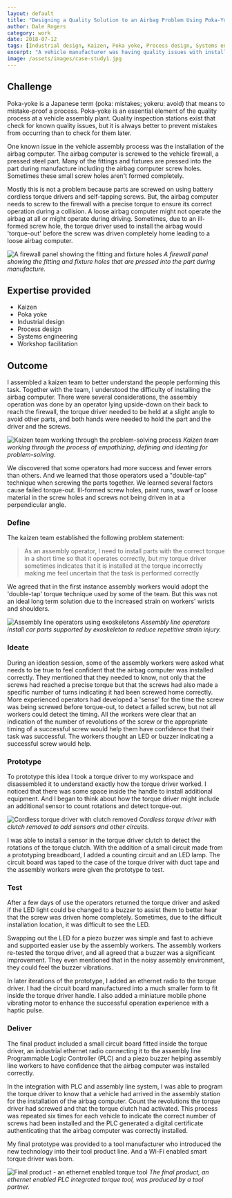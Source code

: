 ```yaml
---
layout: default
title: "Designing a Quality Solution to an Airbag Problem Using Poka-Yoke"
author: Dale Rogers
category: work
date: 2018-07-12
tags: [Industrial design, Kaizen, Poka yoke, Process design, Systems engineering, Workshop facilitation]
excerpt: "A vehicle manufacturer was having quality issues with installing airbags. This problem led to the development of a whole new class of smart drill driver."
image: /assets/images/case-study1.jpg
---
```


## Challenge

Poka-yoke is a Japanese term (poka: mistakes; yokeru: avoid) that means to mistake-proof a process. Poka-yoke is an essential element of the quality process at a vehicle assembly plant. Quality inspection stations exist that check for known quality issues, but it is always better to prevent mistakes from occurring than to check for them later.

One known issue in the vehicle assembly process was the installation of the airbag computer. The airbag computer is screwed to the vehicle firewall, a pressed steel part. Many of the fittings and fixtures are pressed into the part during manufacture including the airbag computer screw holes. Sometimes these small screw holes aren't formed completely.

Mostly this is not a problem because parts are screwed on using battery cordless torque drivers and self-tapping screws. But, the airbag computer needs to screw to the firewall with a precise torque to ensure its correct operation during a collision. A loose airbag computer might not operate the airbag at all or might operate during driving. Sometimes, due to an ill-formed screw hole, the torque driver used to install the airbag would 'torque-out' before the screw was driven completely home leading to a loose airbag computer.

![A firewall panel showing the fitting and fixture holes](/images/case-studies/firewall-panel.jpg)
*A firewall panel showing the fitting and fixture holes that are pressed into the part during manufacture.*

## Expertise provided

- Kaizen
- Poka yoke
- Industrial design
- Process design
- Systems engineering
- Workshop facilitation

## Outcome

I assembled a kaizen team to better understand the people performing this task. Together with the team, I understood the difficulty of installing the airbag computer. There were several considerations, the assembly operation was done by an operator lying upside-down on their back to reach the firewall, the torque driver needed to be held at a slight angle to avoid other parts, and both hands were needed to hold the part and the driver and the screws.

![Kaizen team working through the problem-solving process](/images/case-studies/kaizen-team.jpg)
*Kaizen team working through the process of empathizing, defining and ideating for problem-solving.*

We discovered that some operators had more success and fewer errors than others. And we learned that those operators used a "double-tap" technique when screwing the parts together. We learned several factors cause failed torque-out. Ill-formed screw holes, paint runs, swarf or loose material in the screw holes and screws not being driven in at a perpendicular angle.

### Define

The kaizen team established the following problem statement:

> As an assembly operator, I need to install parts with the correct torque in a short time so that it operates correctly, but my torque driver sometimes indicates that it is installed at the torque incorrectly making me feel uncertain that the task is performed correctly

We agreed that in the first instance assembly workers would adopt the 'double-tap' torque technique used by some of the team. But this was not an ideal long term solution due to the increased strain on workers' wrists and shoulders.

![Assembly line operators using exoskeletons](/images/case-studies/assembly-exoskeleton.jpg)
*Assembly line operators install car parts supported by exoskeleton to reduce repetitive strain injury.*

### Ideate

During an ideation session, some of the assembly workers were asked what needs to be true to feel confident that the airbag computer was installed correctly. They mentioned that they needed to know, not only that the screws had reached a precise torque but that the screws had also made a specific number of turns indicating it had been screwed home correctly. More experienced operators had developed a 'sense' for the time the screw was being screwed before torque-out, to detect a failed screw, but not all workers could detect the timing. All the workers were clear that an indication of the number of revolutions of the screw or the appropriate timing of a successful screw would help them have confidence that their task was successful. The workers thought an LED or buzzer indicating a successful screw would help.

### Prototype

To prototype this idea I took a torque driver to my workspace and disassembled it to understand exactly how the torque driver worked. I noticed that there was some space inside the handle to install additional equipment. And I began to think about how the torque driver might include an additional sensor to count rotations and detect torque-out.

![Cordless torque driver with clutch removed](/images/case-studies/torque-driver-disassembled.jpg)
*Cordless torque driver with clutch removed to add sensors and other circuits.*

I was able to install a sensor in the torque driver clutch to detect the rotations of the torque clutch. With the addition of a small circuit made from a prototyping breadboard, I added a counting circuit and an LED lamp. The circuit board was taped to the case of the torque driver with duct tape and the assembly workers were given the prototype to test.

### Test

After a few days of use the operators returned the torque driver and asked if the LED light could be changed to a buzzer to assist them to better hear that the screw was driven home completely. Sometimes, due to the difficult installation location, it was difficult to see the LED.

Swapping out the LED for a piezo buzzer was simple and fast to achieve and supported easier use by the assembly workers. The assembly workers re-tested the torque driver, and all agreed that a buzzer was a significant improvement. They even mentioned that in the noisy assembly environment, they could feel the buzzer vibrations.

In later iterations of the prototype, I added an ethernet radio to the torque driver. I had the circuit board manufactured into a much smaller form to fit inside the torque driver handle. I also added a miniature mobile phone vibrating motor to enhance the successful operation experience with a haptic pulse.

### Deliver

The final product included a small circuit board fitted inside the torque driver, an industrial ethernet radio connecting it to the assembly line Programmable Logic Controller (PLC) and a piezo buzzer helping assembly line workers to have confidence that the airbag computer was installed correctly.

In the integration with PLC and assembly line system, I was able to program the torque driver to know that a vehicle had arrived in the assembly station for the installation of the airbag computer. Count the revolutions the torque driver had screwed and that the torque clutch had activated. This process was repeated six times for each vehicle to indicate the correct number of screws had been installed and the PLC generated a digital certificate authenticating that the airbag computer was correctly installed.

My final prototype was provided to a tool manufacturer who introduced the new technology into their tool product line. And a Wi-Fi enabled smart torque driver was born.

![Final product - an ethernet enabled torque tool](/images/case-studies/final-torque-driver.jpg)
*The final product, an ethernet enabled PLC integrated torque tool, was produced by a tool partner.*

